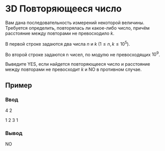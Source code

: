 # 3D Повторяющееся число

Вам дана последовательность измерений некоторой величины. Требуется определить, повторялась ли какое-либо число, причём расстояние между повторами не превосходило $k$.

В первой строке задаются два числа $n$ и $k$ $(1 \leq n, k \leq 10^5)$.

Во второй строке задаются n чисел, по модулю не превосходящих $10^9$.

Выведите YES, если найдется повторяющееся число и расстояние между повторами не превосходит $k$ и NO в противном случае.

## Пример

### Ввод

4 2

1 2 3 1


### Вывод

NO
